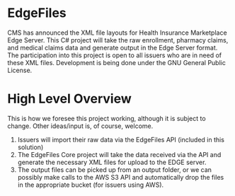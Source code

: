 EdgeFiles
=========
<p>
CMS has announced the XML file layouts for Health Insurance Marketplace Edge Server. This C# project will take the raw enrollment, pharmacy claims, and medical claims data and generate output in the Edge Server format. The participation into this project is open to all issuers who are in need of these XML files. Development is being done under the GNU General Public License.
</p>


High Level Overview
=========
<p>This is how we foresee this project working, although it is subject to change. Other ideas/input is, of course, welcome.</p>
<ol>
  <li>Issuers will import their raw data via the EdgeFiles API (included in this solution)</li>
  <li>The EdgeFiles Core project will take the data received via the API and generate the necessary XML files for upload to the EDGE server.</li>
  <li>The output files can be picked up from an output folder, or we can possibly make calls to the AWS S3 API and automatically drop the files in the appropriate bucket (for issuers using AWS).</li>
</ol>

